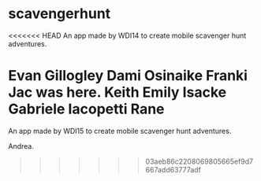 # scavengerhunt
<<<<<<< HEAD
An app made by WDI14 to create mobile scavenger hunt adventures.

Evan Gillogley
Dami Osinaike
Franki
Jac was here.
Keith
Emily Isacke
Gabriele Iacopetti
Rane
=======
An app made by WDI15 to create mobile scavenger hunt adventures.

Andrea.
>>>>>>> 03aeb86c2208069805665ef9d7667add63777adf

